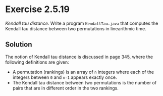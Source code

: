 # Exercise 2.5.19

*Kendall tau distance*. Write a program `KendallTau.java` that computes the Kendall
tau distance between two permutations in linearithmic time.

## Solution

The notion of Kendall tau distance is discussed in page 345, where the following
definitions are given:

- A permutation (rankings) is an array of `n` integers where each of the integers between
`0` and `n-1` appears exactly once.
- The Kendall tau distance between two permutations is the number of pairs that are 
in different order in the two rankings.